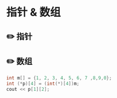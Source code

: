 # 指针 & 数组

## :pencil2: 指针

## :pencil2: 数组

```c
int m[] = {1, 2, 3, 4, 5, 6, 7 ,8,9,0};
int (*p)[4] = (int(*)[4])m;
cout << p[1][2];
```
